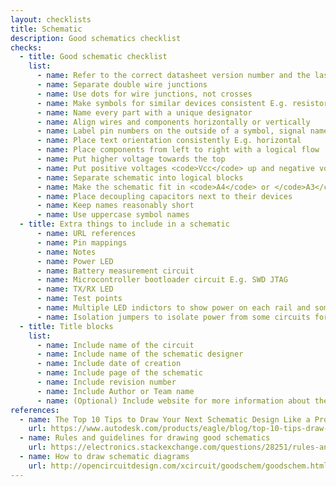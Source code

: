 ```yaml
---
layout: checklists
title: Schematic
description: Good schematics checklist
checks:
  - title: Good schematic checklist
    list:
      - name: Refer to the correct datasheet version number and the last updated date for the component
      - name: Separate double wire junctions
      - name: Use dots for wire junctions, not crosses
      - name: Make symbols for similar devices consistent E.g. resistors
      - name: Name every part with a unique designator
      - name: Align wires and components horizontally or vertically
      - name: Label pin numbers on the outside of a symbol, signal names on the inside
      - name: Place text orientation consistently E.g. horizontal
      - name: Place components from left to right with a logical flow
      - name: Put higher voltage towards the top
      - name: Put positive voltages <code>Vcc</code> up and negative voltages <code>GND</code> down
      - name: Separate schematic into logical blocks
      - name: Make the schematic fit in <code>A4</code> or </code>A3</code> standard sized papers
      - name: Place decoupling capacitors next to their devices
      - name: Keep names reasonably short
      - name: Use uppercase symbol names
  - title: Extra things to include in a schematic
      - name: URL references
      - name: Pin mappings
      - name: Notes
      - name: Power LED
      - name: Battery measurement circuit
      - name: Microcontroller bootloader circuit E.g. SWD JTAG
      - name: TX/RX LED
      - name: Test points
      - name: Multiple LED indictors to show power on each rail and some digital functioning
      - name: Isolation jumpers to isolate power from some circuits for debugging
  - title: Title blocks
    list:
      - name: Include name of the circuit
      - name: Include name of the schematic designer
      - name: Include date of creation
      - name: Include page of the schematic
      - name: Include revision number
      - name: Include Author or Team name
      - name: (Optional) Include website for more information about the project
references:
  - name: The Top 10 Tips to Draw Your Next Schematic Design Like a Pro
    url: https://www.autodesk.com/products/eagle/blog/top-10-tips-draw-next-schematic-design-like-pro/
  - name: Rules and guidelines for drawing good schematics
    url: https://electronics.stackexchange.com/questions/28251/rules-and-guidelines-for-drawing-good-schematics
  - name: How to draw schematic diagrams
    url: http://opencircuitdesign.com/xcircuit/goodschem/goodschem.html
---
```

